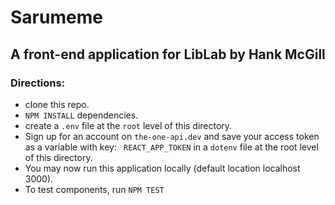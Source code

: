 # Sarumeme

## A front-end application for LibLab by Hank McGill

### Directions:

- clone this repo.
- `NPM INSTALL` dependencies.
- create a `.env` file at the `root` level of this directory.
- Sign up for an account on `the-one-api.dev` and save your access token as a variable with key: ` REACT_APP_TOKEN` in a `dotenv` file at the root level of this directory.
- You may now run this application locally (default location localhost 3000).
- To test components, run `NPM TEST`
